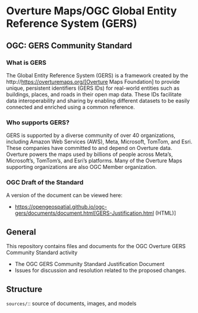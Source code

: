 # Overture Maps/OGC Global Entity Reference System (GERS)

## OGC: GERS Community Standard

### What is GERS

The Global Entity Reference System (GERS) is a framework created by the http://https://overturemaps.org/[Overture Maps Foundation] to provide unique, persistent identifiers (GERS IDs) for real-world entities such as buildings, places, and roads in their open map data. These IDs facilitate data interoperability and sharing by enabling different datasets to be easily connected and enriched using a common reference.

### Who supports GERS?

GERS is supported by a diverse community of over 40 organizations, including Amazon Web Services (AWS), Meta, Microsoft, TomTom, and Esri. These companies have committed to and depend on Overture data. Overture powers the maps used by billions of people across Meta’s, Microsoft’s, TomTom’s, and Esri’s platforms. Many of the Overture Maps supporting organizations are also OGC Member organization.

### OGC Draft of the Standard

A version of the document can be viewed here:

* https://opengeospatial.github.io/ogc-gers/documents/document.html[GERS-Justification.html (HTML)]

## General

This repository contains files and documents for the OGC Overture GERS Community Standard activity

* The OGC GERS Community Standard Justification Document
* Issues for discussion and resolution related to the proposed changes.

## Structure

`sources/`::
source of documents, images, and models
